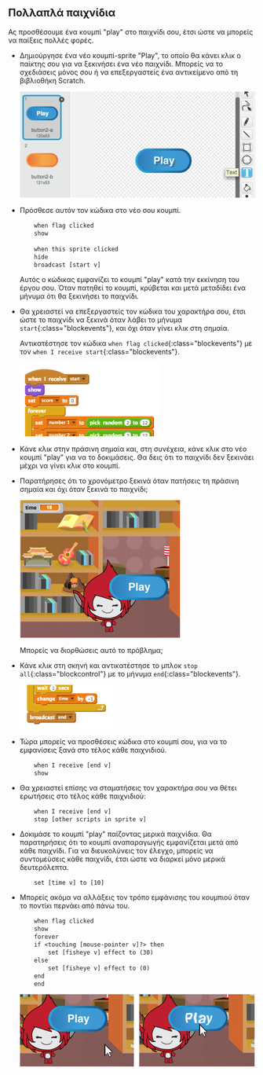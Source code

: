 ## Πολλαπλά παιχνίδια

Ας προσθέσουμε ένα κουμπί "play" στο παιχνίδι σου, έτσι ώστε να μπορείς να παίξεις πολλές φορές.

+ Δημιούργησε ένα νέο κουμπί-sprite "Play", το οποίο θα κάνει κλικ ο παίκτης σου για να ξεκινήσει ένα νέο παιχνίδι. Μπορείς να το σχεδιάσεις μόνος σου ή να επεξεργαστείς ένα αντικείμενο από τη βιβλιοθήκη Scratch.
    
    ![screenshot](images/brain-play.png)

+ Πρόσθεσε αυτόν τον κώδικα στο νέο σου κουμπί.
    
    ```blocks
        when flag clicked
        show
    
        when this sprite clicked
        hide
        broadcast [start v]
    ```
    
    Αυτός ο κώδικας εμφανίζει το κουμπί "play" κατά την εκκίνηση του έργου σου. Όταν πατηθεί το κουμπί, κρύβεται και μετά μεταδίδει ένα μήνυμα ότι θα ξεκινήσει το παιχνίδι.

+ Θα χρειαστεί να επεξεργαστείς τον κώδικα του χαρακτήρα σου, έτσι ώστε το παιχνίδι να ξεκινά όταν λάβει το μήνυμα `start`{:class="blockevents"}, και όχι όταν γίνει κλικ στη σημαία.
    
    Αντικατέστησε τον κώδικα `when flag clicked`{:class="blockevents"} με τον `when I receive start`{:class="blockevents"}.
    
    ![screenshot](images/brain-start.png)

+ Κάνε κλικ στην πράσινη σημαία και, στη συνέχεια, κάνε κλικ στο νέο κουμπί "play" για να το δοκιμάσεις. Θα δεις ότι το παιχνίδι δεν ξεκινάει μέχρι να γίνει κλικ στο κουμπί.

+ Παρατήρησες ότι το χρονόμετρο ξεκινά όταν πατήσεις τη πράσινη σημαία και όχι όταν ξεκινά το παιχνίδι;
    
    ![screenshot](images/brain-timer-bug.png)
    
    Μπορείς να διορθώσεις αυτό το πρόβλημα;

+ Κάνε κλικ στη σκηνή και αντικατέστησε το μπλοκ `stop all`{:class="blockcontrol"} με το μήνυμα `end`{:class="blockevents"}.
    
    ![screenshot](images/brain-end.png)

+ Τώρα μπορείς να προσθέσεις κώδικα στο κουμπί σου, για να το εμφανίσεις ξανά στο τέλος κάθε παιχνιδιού.
    
    ```blocks
        when I receive [end v]
        show
    ```

+ Θα χρειαστεί επίσης να σταματήσεις τον χαρακτήρα σου να θέτει ερωτήσεις στο τέλος κάθε παιχνιδιού:
    
    ```blocks
        when I receive [end v]
        stop [other scripts in sprite v]
    ```

+ Δοκιμάσε το κουμπί "play" παίζοντας μερικά παιχνίδια. Θα παρατηρήσεις ότι το κουμπί αναπαραγωγής εμφανίζεται μετά από κάθε παιχνίδι. Για να διευκολύνεις τον έλεγχο, μπορείς να συντομεύσεις κάθε παιχνίδι, έτσι ώστε να διαρκεί μόνο μερικά δευτερόλεπτα.
    
    ```blocks
        set [time v] to [10]
    ```

+ Μπορείς ακόμα να αλλάξεις τον τρόπο εμφάνισης του κουμπιού όταν το ποντίκι περνάει από πάνω του.
    
    ```blocks
        when flag clicked
        show
        forever
        if <touching [mouse-pointer v]?> then
            set [fisheye v] effect to (30)
        else
            set [fisheye v] effect to (0)
        end
        end
    ```
    
    ![screenshot](images/brain-fisheye.png)